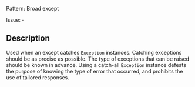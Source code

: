 Pattern: Broad except

Issue: -

## Description

Used when an except catches `Exception` instances. Catching exceptions should be as precise as possible. The type of exceptions that can be raised should be known in advance. Using a catch-all `Exception` instance defeats the purpose of knowing the type of error that occurred, and prohibits the use of tailored responses.

